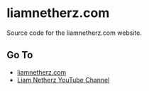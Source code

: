 # liamnetherz.com
Source code for the liamnetherz.com website.

## Go To

* [liamnetherz.com](http://liamnetherz.com)
* [Liam Netherz YouTube Channel](https://youtube.com/@liamnetherz)

